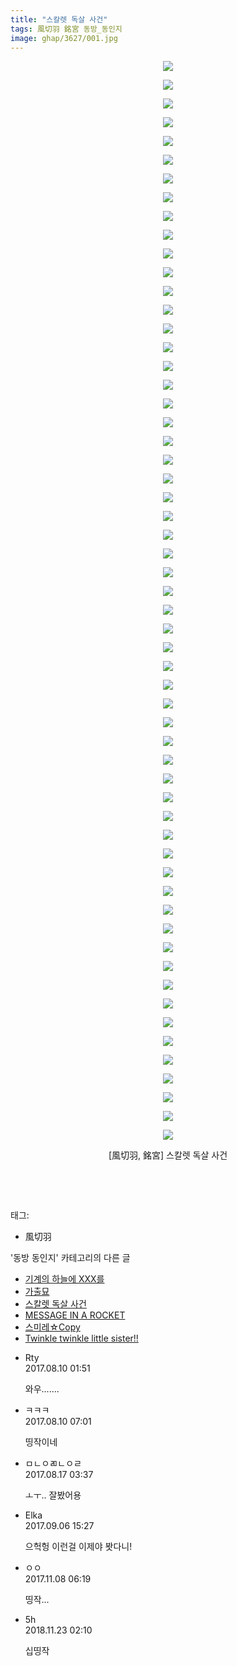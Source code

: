 ```yaml
---
title: "스칼렛 독살 사건"
tags: 風切羽 銘宮 동방_동인지
image: ghap/3627/001.jpg
---
```

<div class="article">
<p style="text-align: center; clear: none; float: none;"><img src="{{ site.nasurl }}/ghap/3627/001.jpg"/></p>
<p style="text-align: center; clear: none; float: none;"><img src="{{ site.nasurl }}/ghap/3627/002.jpg"/></p>
<p style="text-align: center; clear: none; float: none;"><img src="{{ site.nasurl }}/ghap/3627/003.jpg"/></p>
<p style="text-align: center; clear: none; float: none;"><img src="{{ site.nasurl }}/ghap/3627/004.jpg"/></p>
<p style="text-align: center; clear: none; float: none;"><img src="{{ site.nasurl }}/ghap/3627/005.jpg"/></p>
<p style="text-align: center; clear: none; float: none;"><img src="{{ site.nasurl }}/ghap/3627/006.jpg"/></p>
<p style="text-align: center; clear: none; float: none;"><img src="{{ site.nasurl }}/ghap/3627/007.jpg"/></p>
<p style="text-align: center; clear: none; float: none;"><img src="{{ site.nasurl }}/ghap/3627/008.jpg"/></p>
<p style="text-align: center; clear: none; float: none;"><img src="{{ site.nasurl }}/ghap/3627/009.jpg"/></p>
<p style="text-align: center; clear: none; float: none;"><img src="{{ site.nasurl }}/ghap/3627/010.jpg"/></p>
<p style="text-align: center; clear: none; float: none;"><img src="{{ site.nasurl }}/ghap/3627/011.jpg"/></p>
<p style="text-align: center; clear: none; float: none;"><img src="{{ site.nasurl }}/ghap/3627/012.jpg"/></p>
<p style="text-align: center; clear: none; float: none;"><img src="{{ site.nasurl }}/ghap/3627/013.jpg"/></p>
<p style="text-align: center; clear: none; float: none;"><img src="{{ site.nasurl }}/ghap/3627/014.jpg"/></p>
<p style="text-align: center; clear: none; float: none;"><img src="{{ site.nasurl }}/ghap/3627/015.jpg"/></p>
<p style="text-align: center; clear: none; float: none;"><img src="{{ site.nasurl }}/ghap/3627/016.jpg"/></p>
<p style="text-align: center; clear: none; float: none;"><img src="{{ site.nasurl }}/ghap/3627/017.jpg"/></p>
<p style="text-align: center; clear: none; float: none;"><img src="{{ site.nasurl }}/ghap/3627/018.jpg"/></p>
<p style="text-align: center; clear: none; float: none;"><img src="{{ site.nasurl }}/ghap/3627/019.jpg"/></p>
<p style="text-align: center; clear: none; float: none;"><img src="{{ site.nasurl }}/ghap/3627/020.jpg"/></p>
<p style="text-align: center; clear: none; float: none;"><img src="{{ site.nasurl }}/ghap/3627/021.jpg"/></p>
<p style="text-align: center; clear: none; float: none;"><img src="{{ site.nasurl }}/ghap/3627/022.jpg"/></p>
<p style="text-align: center; clear: none; float: none;"><img src="{{ site.nasurl }}/ghap/3627/023.jpg"/></p>
<p style="text-align: center; clear: none; float: none;"><img src="{{ site.nasurl }}/ghap/3627/024.jpg"/></p>
<p style="text-align: center; clear: none; float: none;"><img src="{{ site.nasurl }}/ghap/3627/025.jpg"/></p>
<p style="text-align: center; clear: none; float: none;"><img src="{{ site.nasurl }}/ghap/3627/026.jpg"/></p>
<p style="text-align: center; clear: none; float: none;"><img src="{{ site.nasurl }}/ghap/3627/027.jpg"/></p>
<p style="text-align: center; clear: none; float: none;"><img src="{{ site.nasurl }}/ghap/3627/028.jpg"/></p>
<p style="text-align: center; clear: none; float: none;"><img src="{{ site.nasurl }}/ghap/3627/029.jpg"/></p>
<p style="text-align: center; clear: none; float: none;"><img src="{{ site.nasurl }}/ghap/3627/030.jpg"/></p>
<p style="text-align: center; clear: none; float: none;"><img src="{{ site.nasurl }}/ghap/3627/031.jpg"/></p>
<p style="text-align: center; clear: none; float: none;"><img src="{{ site.nasurl }}/ghap/3627/032.jpg"/></p>
<p style="text-align: center; clear: none; float: none;"><img src="{{ site.nasurl }}/ghap/3627/033.jpg"/></p>
<p style="text-align: center; clear: none; float: none;"><img src="{{ site.nasurl }}/ghap/3627/034.jpg"/></p>
<p style="text-align: center; clear: none; float: none;"><img src="{{ site.nasurl }}/ghap/3627/035.jpg"/></p>
<p style="text-align: center; clear: none; float: none;"><img src="{{ site.nasurl }}/ghap/3627/036.jpg"/></p>
<p style="text-align: center; clear: none; float: none;"><img src="{{ site.nasurl }}/ghap/3627/037.jpg"/></p>
<p style="text-align: center; clear: none; float: none;"><img src="{{ site.nasurl }}/ghap/3627/038.jpg"/></p>
<p style="text-align: center; clear: none; float: none;"><img src="{{ site.nasurl }}/ghap/3627/039.jpg"/></p>
<p style="text-align: center; clear: none; float: none;"><img src="{{ site.nasurl }}/ghap/3627/040.jpg"/></p>
<p style="text-align: center; clear: none; float: none;"><img src="{{ site.nasurl }}/ghap/3627/041.jpg"/></p>
<p style="text-align: center; clear: none; float: none;"><img src="{{ site.nasurl }}/ghap/3627/042.jpg"/></p>
<p style="text-align: center; clear: none; float: none;"><img src="{{ site.nasurl }}/ghap/3627/043.jpg"/></p>
<p style="text-align: center; clear: none; float: none;"><img src="{{ site.nasurl }}/ghap/3627/044.jpg"/></p>
<p style="text-align: center; clear: none; float: none;"><img src="{{ site.nasurl }}/ghap/3627/045.jpg"/></p>
<p style="text-align: center; clear: none; float: none;"><img src="{{ site.nasurl }}/ghap/3627/046.jpg"/></p>
<p style="text-align: center; clear: none; float: none;"><img src="{{ site.nasurl }}/ghap/3627/047.jpg"/></p>
<p style="text-align: center; clear: none; float: none;"><img src="{{ site.nasurl }}/ghap/3627/048.jpg"/></p>
<p style="text-align: center; clear: none; float: none;"><img src="{{ site.nasurl }}/ghap/3627/049.jpg"/></p>
<p style="text-align: center; clear: none; float: none;"><img src="{{ site.nasurl }}/ghap/3627/050.jpg"/></p>
<p style="text-align: center; clear: none; float: none;"><img src="{{ site.nasurl }}/ghap/3627/051.jpg"/></p>
<p style="text-align: center; clear: none; float: none;"><img src="{{ site.nasurl }}/ghap/3627/052.jpg"/></p>
<p style="text-align: center; clear: none; float: none;"><img src="{{ site.nasurl }}/ghap/3627/053.jpg"/></p>
<p style="text-align: center; clear: none; float: none;"><img src="{{ site.nasurl }}/ghap/3627/054.jpg"/></p>
<p style="text-align: center; clear: none; float: none;"><img src="{{ site.nasurl }}/ghap/3627/055.jpg"/></p>
<p style="text-align: center; clear: none; float: none;"><img src="{{ site.nasurl }}/ghap/3627/056.jpg"/></p>
<p style="text-align: center; clear: none; float: none;"><img src="{{ site.nasurl }}/ghap/3627/057.jpg"/></p>
<p style="text-align: center; clear: none; float: none;"><img src="{{ site.nasurl }}/ghap/3627/058.jpg"/></p>
<p style="text-align: center; clear: none; float: none;">[風切羽, 銘宮] 스칼렛 독살 사건</p>
<p style="text-align: center; clear: none; float: none;"><br/></p>
<p><br/></p>
</div><div class="tagTrail">
<p>태그: </p>
<ul>
<li>風切羽</li>
</ul>
</div><div class="another">
<p>'동방 동인지' 카테고리의 다른 글</p>
<ul>
<li><a href="/2017-08-10-ghap_3630">기계의 하늘에 XXX를</a></li>
<li><a href="/2017-08-10-ghap_3629">가출묘</a></li>
<li><a href="/2017-08-10-ghap_3627">스칼렛 독살 사건</a></li>
<li><a href="/2017-08-04-ghap_3621">MESSAGE IN A ROCKET</a></li>
<li><a href="/2017-08-04-ghap_3620">스미레☆Copy</a></li>
<li><a href="/2017-08-04-ghap_3619">Twinkle twinkle little sister!!</a></li>
</ul>
</div><div class="cb_module cb_fluid">
<div class="cb_wrt cb_profile">
<div class="comment">
<ul>
<li class="cb_thumb_off" id="comment15055688">
<div class="cb_comment_area">
<div class="cb_info_area">
<div class="cb_section">
<span class="cb_nick_name">Rty</span>
</div>
<div class="cb_section">
<span class="cb_date">2017.08.10 01:51 </span>
</div>
</div>
<div class="cb_dsc_comment">
<p class="cb_dsc">
											와우.......
										</p>
</div>
</div></li>
<li class="cb_thumb_off" id="comment15055785">
<div class="cb_comment_area">
<div class="cb_info_area">
<div class="cb_section">
<span class="cb_nick_name">ㅋㅋㅋ</span>
</div>
<div class="cb_section">
<span class="cb_date">2017.08.10 07:01 </span>
</div>
</div>
<div class="cb_dsc_comment">
<p class="cb_dsc">
											띵작이네
										</p>
</div>
</div></li>
<li class="cb_thumb_off" id="comment15061451">
<div class="cb_comment_area">
<div class="cb_info_area">
<div class="cb_section">
<span class="cb_nick_name">ㅁㄴㅇㄻㄴㅇㄹ</span>
</div>
<div class="cb_section">
<span class="cb_date">2017.08.17 03:37 </span>
</div>
</div>
<div class="cb_dsc_comment">
<p class="cb_dsc">
											ㅗㅜ.. 잘봤어용
										</p>
</div>
</div></li>
<li class="cb_thumb_off" id="comment15077532">
<div class="cb_comment_area">
<div class="cb_info_area">
<div class="cb_section">
<span class="cb_nick_name">Elka</span>
</div>
<div class="cb_section">
<span class="cb_date">2017.09.06 15:27 </span>
</div>
</div>
<div class="cb_dsc_comment">
<p class="cb_dsc">
											으헉헝 이런걸 이제야 봣다니!
										</p>
</div>
</div></li>
<li class="cb_thumb_off" id="comment15125047">
<div class="cb_comment_area">
<div class="cb_info_area">
<div class="cb_section">
<span class="cb_nick_name">ㅇㅇ</span>
</div>
<div class="cb_section">
<span class="cb_date">2017.11.08 06:19 </span>
</div>
</div>
<div class="cb_dsc_comment">
<p class="cb_dsc">
											띵작...
										</p>
</div>
</div></li>
<li class="cb_thumb_off" id="comment15377206">
<div class="cb_comment_area">
<div class="cb_info_area">
<div class="cb_section">
<span class="cb_nick_name">5h</span>
</div>
<div class="cb_section">
<span class="cb_date">2018.11.23 02:10 </span>
</div>
</div>
<div class="cb_dsc_comment">
<p class="cb_dsc">
											십띵작
										</p>
</div>
</div></li>
</ul>
</div>
</div><!-- commentList close -->
</div>